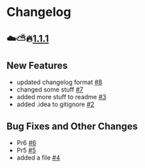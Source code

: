 # Changelog

## ☁️⛅🔥[1.1.1](https://github.com/howettl/release-notes-test/releases/tag/cloud-1.1.1)
## New Features

-  updated changelog format [#8](https://github.com/howettl/release-notes-test/pull/8)
-  changed some stuff [#7](https://github.com/howettl/release-notes-test/pull/7)
-  added more stuff to readme [#3](https://github.com/howettl/release-notes-test/pull/3)
-  added .idea to gitignore [#2](https://github.com/howettl/release-notes-test/pull/2)
## Bug Fixes and Other Changes

-  Pr6 [#6](https://github.com/howettl/release-notes-test/pull/6)
-  Pr5 [#5](https://github.com/howettl/release-notes-test/pull/5)
-  added a file [#4](https://github.com/howettl/release-notes-test/pull/4)

